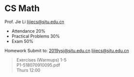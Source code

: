 # CS Math

Prof. Jie Li
lijiecs@sjtu.edu.cn

- Attendance 20%
- Practical Problems 30%
- Exam 50%

Homework Submit to:
2019ysj@sjtu.edu.cn
lijiecs@sjtu.edu.cn

> Exercises (Warmups) 1-5\
P1-518070910095.pdf\
Thurs 12:00

